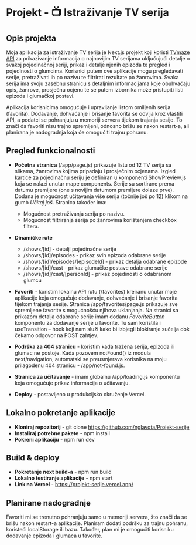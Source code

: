 # Projekt - 📺 Istraživanje TV serija

## Opis projekta

Moja aplikacija za istraživanje TV serija je Next.js projekt koji koristi [TVmaze API](https://www.tvmaze.com/api) za prikazivanje informacija o najnovijim TV serijama uključujući detalje o svakoj pojedinačnoj seriji, prikaz i detalje njenih epizoda te pregled i pojedinosti o glumcima. Korisnici putem ove aplikacije mogu pregledavati serije, pretraživati ih po nazivu te filtrirati rezultate po žanrovima. Svaka serija ima svoju zasebnu stranicu s detaljnim informacijama koje obuhvaćaju opis, žanrove, prosječnu ocjenu te se putem izbornika može pristupiti listi epizoda i glumačkoj postavi.

Aplikacija korisnicima omogućuje i upravljanje listom omiljenih serija (favorita). Dodavanje, dohvaćanje i brisanje favorita se odvija kroz vlastiti API, a podatci se pohranjuju u memoriji servera tijekom trajanja sesije. To znači da favoriti nisu trajno spremljeni, odnosno brišu se nakon restart-a, ali planirana je nadogradnja koja će omogućiti trajnu pohranu.

## Pregled funkcionalnosti

- **Početna stranica** (/app/page.js) prikazuje listu od 12 TV serija sa slikama, žanrovima kojima pripadaju i prosječnim ocjenama. Izgled kartice za pojedinačnu seriju je definiran u komponenti ShowPreview.js koja se nalazi unutar mape components. Serije su sortirane prema datumu premijere (one s novijim datumom premijere dolaze prve). Dodana je mogućnost učitavanja više serija (točnije još po 12) klikom na gumb *Učitaj još*. Stranica također ima:
  
  - Mogućnost pretraživanja serija po nazivu.
  - Mogućnost filtriranja serija po žanrovima korištenjem checkbox filtera.

- **Dinamičke rute**
  
  - /shows/[id] - detalji pojedinačne serije
  - /shows/[id]/episodes - prikaz svih epizoda odabrane serije
  - /shows/[id]/episodes/[episodeId] - prikaz detalja odabrane epizode
  - /shows/[id]/cast - prikaz glumačke postave odabrane serije
  - /shows/[id]/cast/[personId] - prikaz pojedinosti o odabranom glumcu
  
- **Favoriti** - koristim lokalnu API rutu (/favorites) kreiranu unutar moje aplikacije koja omogućuje dodavanje, dohvaćanje i brisanje favorita tijekom trajanja sesije. Stranica /app/favorites/page.js prikazuje sve spremljene favorite s mogućnošću njihova uklanjanja. Na stranici sa prikazom detalja odabrane serije imam dodanu *FavoriteButton* komponentu za dodavanje serije u favorite. Tu sam koristila i useTransition – hook koji nam služi kako bi izbjegli blokiranje sučelja dok čekamo odgovor na POST zahtjev.

- **Podrška za 404 stranicu** - koristim kada tražena serija, epizoda ili glumac ne postoje. Kada pozovem notFound() iz modula next/navigation, automatski se preusmjerava korisnika na moju prilagođenu 404 stranicu - /app/not-found.js.

- **Stranica za učitavanje** - imam globalnu /app/loading.js komponentu koja omogućuje prikaz informacija o učitavanju.

- **Deploy** - postavljeno u produkcijsko okruženje Vercel.

## Lokalno pokretanje aplikacije

- **Kloniraj repozitorij** - git clone https://github.com/nglavota/Projekt-serije
- **Instaliraj potrebne pakete** - npm install
- **Pokreni aplikaciju** - npm run dev

## Build & deploy

- **Pokretanje next build-a** - npm run build
- **Lokalno testiranje aplikacije** - npm start
- **Link na Vercel** - https://projekt-serije.vercel.app/
 
## Planirane nadogradnje
Favoriti mi se trenutno pohranjuju samo u memoriji servera, što znači da se brišu nakon restart-a aplikacije. Planiram dodati podršku za trajnu pohranu, koristeći localStorage ili bazu. Također, plan mi je omogućiti korisniku dodavanje epizoda i glumaca u favorite.
